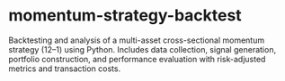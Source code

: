 # momentum-strategy-backtest
Backtesting and analysis of a multi-asset cross-sectional momentum strategy (12–1) using Python. Includes data collection, signal generation, portfolio construction, and performance evaluation with risk-adjusted metrics and transaction costs.
